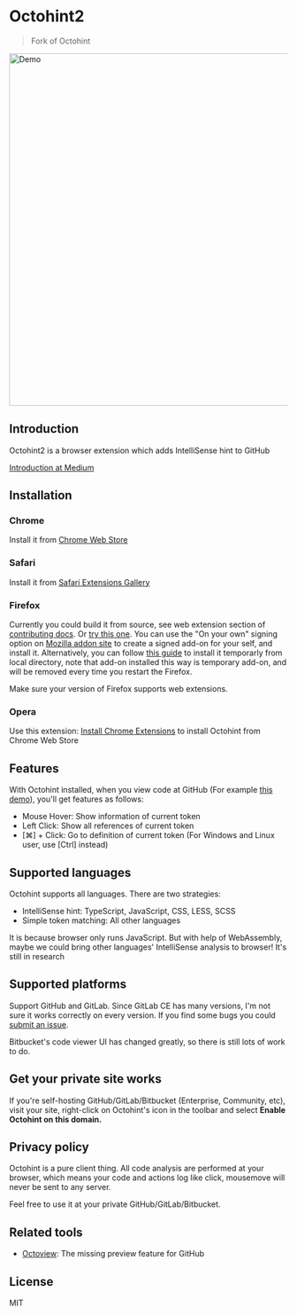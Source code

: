 # Octohint2

> Fork of Octohint

<img src="assets/demo.gif" alt="Demo" width="636" />

## Introduction

Octohint2 is a browser extension which adds IntelliSense hint to GitHub

[Introduction at Medium](https://medium.com/@pd4d10/introducing-octohint-e1a3e4b80c47)

## Installation

### Chrome

Install it from
[Chrome Web Store](https://chrome.google.com/webstore/detail/octohint/hbkpjkfdheainjkkebeoofkpgddnnbpk)

### Safari

Install it from
[Safari Extensions Gallery](https://safari-extensions.apple.com/details/?id=com.pd4d10.octohint-2FFP8Y4P2A)

### Firefox

Currently you could build it from source, see web extension section of
[contributing docs](CONTRIBUTING.md). Or
[try this one](https://github.com/pd4d10/octohint/issues/24#issuecomment-450467200).
You can use the "On your own" signing option on
[Mozilla addon site](https://addons.mozilla.org/en-US/developers/addon/submit/distribution)
to create a signed add-on for your self, and install it. Alternatively, you can
follow
[this guide](https://developer.mozilla.org/en-US/Add-ons/WebExtensions/Temporary_Installation_in_Firefox)
to install it temporarly from local directory, note that add-on installed this
way is temporary add-on, and will be removed every time you restart the Firefox.

Make sure your version of Firefox supports web extensions.

### Opera

Use this extension:
[Install Chrome Extensions](https://addons.opera.com/en/extensions/details/download-chrome-extension-9/)
to install Octohint from Chrome Web Store

## Features

With Octohint installed, when you view code at GitHub (For example
[this demo](https://github.com/pd4d10/octohint/blob/master/assets/demo.ts)),
you'll get features as follows:

- Mouse Hover: Show information of current token
- Left Click: Show all references of current token
- [⌘] + Click: Go to definition of current token (For Windows and Linux user,
  use [Ctrl] instead)

## Supported languages

Octohint supports all languages. There are two strategies:

- IntelliSense hint: TypeScript, JavaScript, CSS, LESS, SCSS
- Simple token matching: All other languages

It is because browser only runs JavaScript. But with help of WebAssembly, maybe
we could bring other languages' IntelliSense analysis to browser! It's still in
research

## Supported platforms

Support GitHub and GitLab. Since GitLab CE has many versions, I'm not sure it
works correctly on every version. If you find some bugs you could
[submit an issue](https://github.com/pd4d10/octohint/issues/new).

Bitbucket's code viewer UI has changed greatly, so there is still lots of work
to do.

## Get your private site works

If you're self-hosting GitHub/GitLab/Bitbucket (Enterprise, Community, etc),
visit your site, right-click on Octohint's icon in the toolbar and select
**Enable Octohint on this domain.**

## Privacy policy

Octohint is a pure client thing. All code analysis are performed at your
browser, which means your code and actions log like click, mousemove will never
be sent to any server.

Feel free to use it at your private GitHub/GitLab/Bitbucket.

## Related tools

- [Octoview](https://github.com/pd4d10/octoview): The missing preview feature
  for GitHub

## License

MIT
